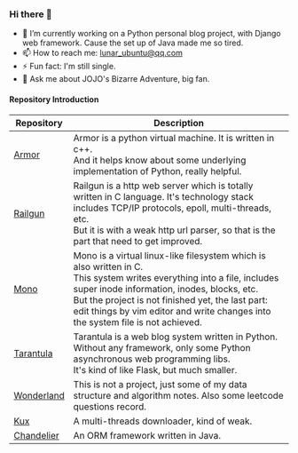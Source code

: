### Hi there 👋

<!--
**xiaoqixian/xiaoqixian** is a ✨ _special_ ✨ repository because its `README.md` (this file) appears on your GitHub profile.

Here are some ideas to get you started:

- 🔭 I’m currently working on ...
- 🌱 I’m currently learning ...
- 👯 I’m looking to collaborate on ...
- 🤔 I’m looking for help with ...
- 💬 Ask me about ...
- 📫 How to reach me: ...
- 😄 Pronouns: ...
- ⚡ Fun fact: ...
-->
- 🔭 I’m currently working on a Python personal blog project, with Django web framework. Cause the set up of Java made me so tired.
- 📫 How to reach me: lunar_ubuntu@qq.com
- ⚡ Fun fact: I'm still single.
- 💬 Ask me about JOJO's Bizarre Adventure, big fan.

#### Repository Introduction

| Repository                                                 | Description                                                  |
| ---------------------------------------------------------- | ------------------------------------------------------------ |
| [Armor](https://github.com/xiaoqixian/Armor.git)           | Armor is a python virtual machine. It is written in c++.<br>And it helps know about some underlying implementation of Python, really helpful. |
| [Railgun](https://github.com/xiaoqixian/Railgun.git)       | Railgun is a http web server which is totally written in C language. It's technology stack includes TCP/IP protocols, epoll, multi-threads, etc.<br>But it is with a weak http url parser, so that is the part that need to get improved. |
| [Mono](https://github.com/xiaoqixian/Mono.git)             | Mono is a virtual linux-like filesystem which is also written in C.<br>This system writes everything into a file, includes super inode information, inodes, blocks, etc. <br>But the project is not finished yet, the last part: edit things by vim editor and write changes into the system file is not achieved. |
| [Tarantula](https://github.com/xiaoqixian/Tarantula.git)   | Tarantula is a web blog system written in Python. Without any framework, only some Python asynchronous web programming libs.<br>It's kind of like Flask, but much smaller. |
| [Wonderland](https://github.com/xiaoqixian/Wonderland.git) | This is not a project, just some of my data structure and algorithm notes. Also some leetcode questions record. |
| [Kux](https://github.com/xiaoqixian/Kux.git)               | A multi-threads downloader, kind of weak.                    |
| [Chandelier](https://github.com/xiaoqixian/Chandelier.git) | An ORM framework written in Java.                            |

